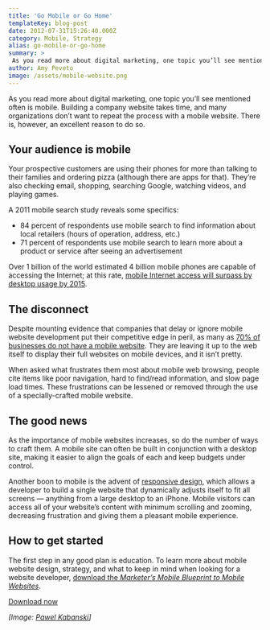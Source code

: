 ```yaml
---
title: 'Go Mobile or Go Home'
templateKey: blog-post
date: 2012-07-31T15:26:40.000Z
category: Mobile, Strategy
alias: go-mobile-or-go-home
summary: > 
 As you read more about digital marketing, one topic you’ll see mentioned often is mobile. Building a company website takes time, and many organizations don’t want to repeat the process with a mobile website. There is, however, an excellent reason to do so.
author: Amy Peveto
image: /assets/mobile-website.png
---
```


As you read more about digital marketing, one topic you’ll see mentioned often is mobile. Building a company website takes time, and many organizations don’t want to repeat the process with a mobile website. There is, however, an excellent reason to do so.

Your audience is mobile
-----------------------

Your prospective customers are using their phones for more than talking to their families and ordering pizza (although there are apps for that). They’re also checking email, shopping, searching Google, watching videos, and playing games.

A 2011 mobile search study reveals some specifics:

*   84 percent of respondents use mobile search to find information about local retailers (hours of operation, address, etc.)
*   71 percent of respondents use mobile search to learn more about a product or service after seeing an advertisement

Over 1 billion of the world estimated 4 billion mobile phones are capable of accessing the Internet; at this rate, [mobile Internet access will surpass by desktop usage by 2015](http://mashable.com/2010/04/13/mobile-web-stats/).

The disconnect
--------------

Despite mounting evidence that companies that delay or ignore mobile website development put their competitive edge in peril, as many as [70% of businesses do not have a mobile website](http://econsultancy.com/us/blog/8216-70-of-companies-yet-to-launch-a-mobile-site-survey). They are leaving it up to the web itself to display their full websites on mobile devices, and it isn’t pretty.

When asked what frustrates them most about mobile web browsing, people cite items like poor navigation, hard to find/read information, and slow page load times. These frustrations can be lessened or removed through the use of a specially-crafted mobile website.

The good news
-------------

As the importance of mobile websites increases, so do the number of ways to craft them. A mobile site can often be built in conjunction with a desktop site, making it easier to align the goals of each and keep budgets under control.

Another boon to mobile is the advent of [responsive design](/insights/forget-mobile-go-responsive), which allows a developer to build a single website that dynamically adjusts itself to fit all screens — anything from a large desktop to an iPhone. Mobile visitors can access all of your website’s content with minimum scrolling and zooming, decreasing frustration and giving them a pleasant mobile experience.

How to get started
------------------

The first step in any good plan is education. To learn more about mobile website design, strategy, and what to keep in mind when looking for a website developer, [download the _Marketer’s Mobile Blueprint to Mobile Websites_](/insights/marketer-s-blueprint-mobile-websites-whitepaper).

[Download now](/insights/marketer-s-blueprint-mobile-websites-whitepaper)

_\[Image: [Pawel Kabanski](http://www.flickr.com/photos/kabanski/758550721/)\]_